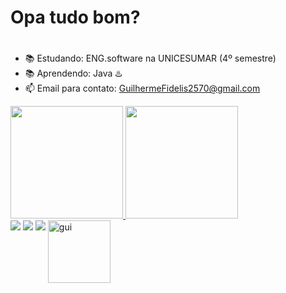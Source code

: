 # Opa tudo bom? <h1>

- 📚 Estudando: ENG.software na UNICESUMAR (4º semestre)
- 📚 Aprendendo: Java ♨️
- 📫 Email para contato: GuilhermeFidelis2570@gmail.com

<div>
<a href="https://github.com/GuilhermeFideliscch">
<img loading="lazy" height="180em" src="https://github-readme-stats.vercel.app/api/top-langs/?username=GuilhermeFideliscch&layout=compact&langs_count=7&theme=dracula"/>
<img loading="lazy" height="180em" src="https://github-readme-stats.vercel.app/api?username=GuilhermeFideliscch&show_icons=true&theme=dracula&include_all_commits=true&count_private=true"/>
</div>

<div> 
  <a href="https://www.instagram.com/guifidelis_0725" target="_blank"><img src="https://img.shields.io/badge/-Instagram-%23E4405F?style=for-the-badge&logo=instagram&logoColor=white" target="_blank"></a>
 	<a href="https://www.twitch.tv/sheidalol" target="_blank"><img src="https://img.shields.io/badge/Twitch-9146FF?style=for-the-badge&logo=twitch&logoColor=white" target="_blank"></a>
  <a href="https://www.linkedin.com/in/guilherme-fidelis2570/" target="_blank"><img src="https://img.shields.io/badge/-LinkedIn-%230077B5?style=for-the-badge&logo=linkedin&logoColor=white" target="_blank"></a> 
  <img height=100 align="top" alt=gui src="https://media.giphy.com/media/Dg4TxjYikCpiGd7tYs/giphy.gif?cid=82a1493b92u9172t2oam8r2nr8r02pqpy5my24poeb2ytvzm&ep=v1_gifs_trending&rid=giphy.gif&ct=g">
  
</div>


